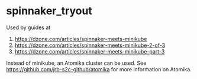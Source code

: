 # spinnaker_tryout

Used by guides at 
 1) https://dzone.com/articles/spinnaker-meets-minikube
 2) https://dzone.com/articles/spinnaker-meets-minikube-2-of-3
 3) https://dzone.com/articles/spinnaker-meets-minikube-part-3

Instead of minikube, an Atomika cluster can be used. See https://github.com/jrb-s2c-github/atomika for more information on Atomika.
